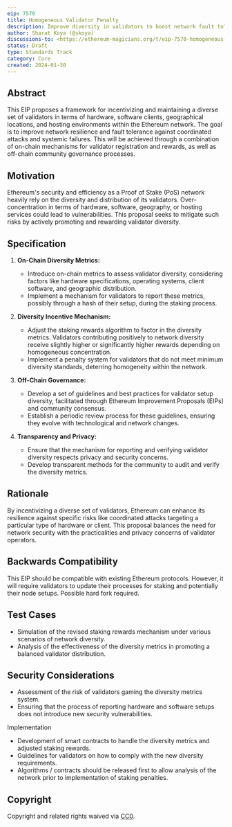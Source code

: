```yaml
---
eip: 7570
title: Homogeneous Validator Penalty
description: Improve diversity in validators to boost network fault tolerance.
author: Sharat Koya (@skoya)
discussions-to: <https://ethereum-magicians.org/t/eip-7570-homogeneous-validator-diversity/18405>
status: Draft
type: Standards Track
category: Core
created: 2024-01-30
---
```


## Abstract

This EIP proposes a framework for incentivizing and maintaining a diverse set of validators in terms of hardware, software clients, geographical locations, and hosting environments within the Ethereum network. The goal is to improve network resilience and fault tolerance against coordinated attacks and systemic failures. This will be achieved through a combination of on-chain mechanisms for validator registration and rewards, as well as off-chain community governance processes.

## Motivation

Ethereum's security and efficiency as a Proof of Stake (PoS) network heavily rely on the diversity and distribution of its validators. Over-concentration in terms of hardware, software, geography, or hosting services could lead to vulnerabilities. This proposal seeks to mitigate such risks by actively promoting and rewarding validator diversity.

## Specification

1. **On-Chain Diversity Metrics:**
   - Introduce on-chain metrics to assess validator diversity, considering factors like hardware specifications, operating systems, client software, and geographic distribution.
   - Implement a mechanism for validators to report these metrics, possibly through a hash of their setup, during the staking process.

2. **Diversity Incentive Mechanism:**
   - Adjust the staking rewards algorithm to factor in the diversity metrics. Validators contributing positively to network diversity receive slightly higher or significantly higher rewards depending on homogeneous concentration.
   - Implement a penalty system for validators that do not meet minimum diversity standards, deterring homogeneity within the network.

3. **Off-Chain Governance:**
   - Develop a set of guidelines and best practices for validator setup diversity, facilitated through Ethereum Improvement Proposals (EIPs) and community consensus.
   - Establish a periodic review process for these guidelines, ensuring they evolve with technological and network changes.

4. **Transparency and Privacy:**
   - Ensure that the mechanism for reporting and verifying validator diversity respects privacy and security concerns.
   - Develop transparent methods for the community to audit and verify the diversity metrics.

## Rationale

By incentivizing a diverse set of validators, Ethereum can enhance its resilience against specific risks like coordinated attacks targeting a particular type of hardware or client. This proposal balances the need for network security with the practicalities and privacy concerns of validator operators.

## Backwards Compatibility

This EIP should be compatible with existing Ethereum protocols. However, it will require validators to update their processes for staking and potentially their node setups.  Possible hard fork required.

## Test Cases

- Simulation of the revised staking rewards mechanism under various scenarios of network diversity.
- Analysis of the effectiveness of the diversity metrics in promoting a balanced validator distribution.

## Security Considerations

- Assessment of the risk of validators gaming the diversity metrics system.
- Ensuring that the process of reporting hardware and software setups does not introduce new security vulnerabilities.

Implementation

- Development of smart contracts to handle the diversity metrics and adjusted staking rewards.
- Guidelines for validators on how to comply with the new diversity requirements.
- Algorithms / contracts should be released first to allow analysis of the network prior to implementation of staking penalties.

## Copyright

Copyright and related rights waived via [CC0](../LICENSE.md).
